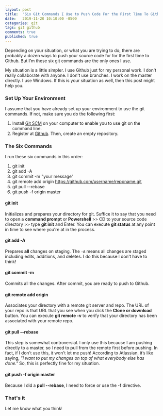 ```yaml
---
layout: post
title:  "Six Git Commands I Use to Push Code For the First Time To Github on Windows"
date:   2019-11-20 10:10:00 -0500
categories: git
tags: git github
comments: true
published: true
---
```


Depending on your situation, or what you are trying to do, there are probably a dozen ways to push your source code for for the first time to Github. But I'm these six git commands are the only ones I use. <!--more-->

My situation is a little simpler. I use Github just for my personal work. I don't really collaborate with anyone. I don't use branches. I work on the master directly. I use Windows. If this is your situation as well, then this post might help you.

### Set Up Your Environment
I assume that you have already set up your environment to use the git commands. If not, make sure you do the following first:
1. Install [Git SCM][git-scm] on your computer to enable you to use git on the command line.
2. Register at [Github][github]. Then, create an empty repository.

### The Six Commands
I run these six commands in this order:

1. git init
2. git add -A
3. git commit -m "your message"
4. git remote add origin <https://github.com/username/reponame.git>
5. git pull --rebase
6. git push -f origin master


#### git init
Initializes and prepares your directory for git. Suffice it to say that you need to open a **command prompt** or **Powershell** >> CD to your source code directory >> type **git init** and Enter. You can execute **git status** at any point in time to see where you're at in the process.

#### git add -A
Prepares **all** changes on staging. The ```-A``` means all changes are staged including edits, additions, and deletes. I do this because I don't have to think!

#### git commit -m
Commits all the changes. After commit, you are ready to push to Github.

#### git remote add origin
Associates your directory with a remote git server and repo. The URL of your repo is that URL that you see when you click the **Clone or download** button. You can execute **git remote -v** to verify that your directory has been associated with your remote repo.

#### git pull --rebase
This step is somewhat controversial. I only use this because I am pushing directly to a master, so I need to pull from the remote first before pushing. In fact, if I don't use this, it won't let me push! According to Atlassian, it’s like saying, *"I want to put my changes on top of what everybody else has done."* So, this is perfectly fine for my situation.

#### git push -f origin master
Because I did a **pull --rebase**, I need to force or use the -f directive.

### That's it
Let me know what you think! 


[git-scm]: https://git-scm.com/
[github]: https://github.com/


